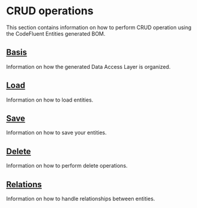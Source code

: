 # CRUD operations

This section contains information on how to perform CRUD operation using the CodeFluent Entities generated BOM.

## [Basis](basis.md)

Information on how the generated Data Access Layer is organized.

## [Load](load.md)

Information on how to load entities.

## [Save](save.md)

Information on how to save your entities.

## [Delete](delete.md)

Information on how to perform delete operations.

## [Relations](relations.md)

Information on how to handle relationships between entities.